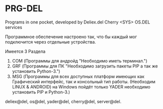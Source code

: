 # PRG-DEL
Programs in one pocket, developed by Deliex.del Cherry &lt;SYS> OS.DEL services

Программное обеспечение настроено так, что бы каждый мог подключится через отдельные устройства.

Имеется 3 Раздела

1. COM
   (Программы для андройд "Необходимо иметь терминал.")
2. GRF
   (Программы для ПК "Необходимо загрузить пакеты PIP а так же установить Python-3.")
3. MSG
   (Программы для всех доступных платформ имеющих как Графический интерфейс, так и консольный тип работы. (Необходим LINUX & ANDROID) на Windows пойдёт только YADER необходимо установить PIP и Python-3.)


deliex@del, os@del, 
yader@del, cherry@del, 
server@del.
